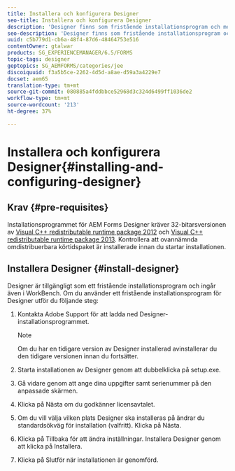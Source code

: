 ```yaml
---
title: Installera och konfigurera Designer
seo-title: Installera och konfigurera Designer
description: 'Designer finns som fristående installationsprogram och medföljer också Workbench. Lär dig hur du installerar fristående Designer.  '
seo-description: 'Designer finns som fristående installationsprogram och medföljer också Workbench. Lär dig hur du installerar fristående Designer.  '
uuid: c5b779d1-cb6a-48f4-87d6-48464753e516
contentOwner: gtalwar
products: SG_EXPERIENCEMANAGER/6.5/FORMS
topic-tags: designer
geptopics: SG_AEMFORMS/categories/jee
discoiquuid: f3a5b5ce-2262-4d5d-a8ae-d59a3a4229e7
docset: aem65
translation-type: tm+mt
source-git-commit: 080885a4fddbbce52968d3c324d6499ff1036de2
workflow-type: tm+mt
source-wordcount: '213'
ht-degree: 37%

---
```



# Installera och konfigurera Designer{#installing-and-configuring-designer}

## Krav {#pre-requisites}

Installationsprogrammet för AEM Forms Designer kräver 32-bitarsversionen av [Visual C++ redistributable runtime package 2012](https://support.microsoft.com/en-in/help/2977003/the-latest-supported-visual-c-downloads) och [Visual C++ redistributable runtime package 2013](https://support.microsoft.com/en-in/help/3179560/update-for-visual-c-2013-and-visual-c-redistributable-package). Kontrollera att ovannämnda omdistribuerbara körtidspaket är installerade innan du startar installationen.

## Installera Designer {#install-designer}

Designer är tillgängligt som ett fristående installationsprogram och ingår även i WorkBench. Om du använder ett fristående installationsprogram för Designer utför du följande steg:

1. Kontakta Adobe Support för att ladda ned Designer-installationsprogrammet.

   >[!NOTE]
   >
   >Om du har en tidigare version av Designer installerad avinstallerar du den tidigare versionen innan du fortsätter.

1. Starta installationen av Designer genom att dubbelklicka på setup.exe.
1. Gå vidare genom att ange dina uppgifter samt serienummer på den anpassade skärmen.
1. Klicka på Nästa om du godkänner licensavtalet.
1. Om du vill välja vilken plats Designer ska installeras på ändrar du standardsökväg för installation (valfritt). Klicka på Nästa.
1. Klicka på Tillbaka för att ändra inställningar. Installera Designer genom att klicka på Installera.
1. Klicka på Slutför när installationen är genomförd.
